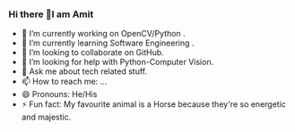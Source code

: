 ### Hi there 👋I am Amit

- 🔭 I’m currently working on OpenCV/Python .
- 🌱 I’m currently learning Software Engineering .
- 👯 I’m looking to collaborate on GitHub.
- 🤔 I’m looking for help with Python-Computer Vision.
- 💬 Ask me about tech related stuff.
- 📫 How to reach me: ...
- 😄 Pronouns: He/His
- ⚡ Fun fact: My favourite animal is a Horse because they're so energetic and majestic.

